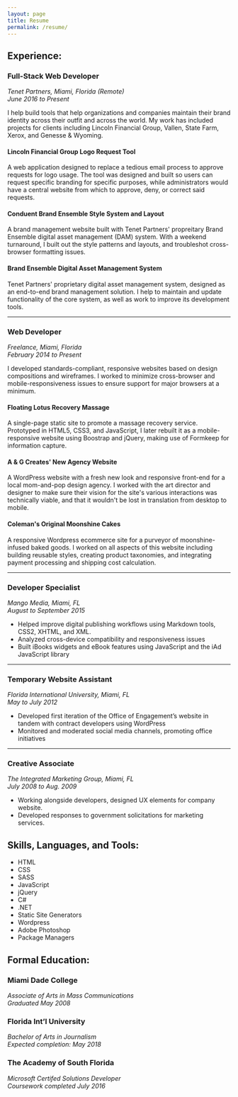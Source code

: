 ```yaml
---
layout: page
title: Resume
permalink: /resume/
---
```

<section id="jobs" class="work">
  <h2>Experience:</h2>

  <h3>Full-Stack Web Developer</h3>
  <p>
    <em>Tenet Partners, Miami, Florida (Remote)</em><br/>
    <em>June 2016 to Present</em>
  </p>

  <p>I help build tools that help organizations and companies maintain their brand identity across their outfit and across the world. My work has included projects for clients including Lincoln Financial Group, Vallen, State Farm, Xerox, and Genesse &amp; Wyoming.
  </p>

   <div class="work-exp">
    <h4 class="project">Lincoln Financial Group Logo Request Tool</h4>
    <p>
      A web application designed to replace a tedious email process to approve requests for logo usage. The tool was designed and built so users can request specific branding for specific purposes, while administrators would have a central website from which to approve, deny, or correct said requests.
    </p>
      <h4 class="project">Conduent Brand Ensemble Style System and Layout</h4>
    <p>
      A brand management website built with Tenet Partners' propreitary Brand Ensemble digital asset management (DAM) system. With a weekend turnaround, I built out the style patterns and layouts, and troubleshot cross-browser formatting issues.
    </p>
    <h4 class="project">Brand Ensemble Digital Asset Management System</h4>
    <p>
      Tenet Partners' proprietary digital asset management system, designed as an end-to-end brand management solution. I help to maintain and update functionality of the core system, as well as work to improve its development tools.
    </p>
  </div>
  <hr/>
  <h3>Web Developer</h3>
  <p>
    <em>Freelance, Miami, Florida</em><br/>
    <em>February 2014 to Present</em>
  </p>

  <p>I developed standards-compliant, responsive websites based on design compositions and wireframes. I worked to minimize cross-browser and mobile-responsiveness issues to ensure support for major browsers at a minimum.
  </p>

  <div class="work-exp">
    <h4 class="project">Floating Lotus Recovery Massage</h4>
    <p>
      A single-page static site to promote a massage recovery service. Prototyped in HTML5, CSS3, and JavaScript, I later rebuilt it as a mobile-responsive website using Boostrap and jQuery, making use of Formkeep for information capture.
    </p>
      <h4 class="project">A &amp; G Creates' New Agency Website</h4>
    <p>
      A WordPress website with a fresh new look and responsive front-end for a local mom-and-pop design agency. I worked with the art director and designer to make sure their vision for the site's various interactions was technically viable, and that it wouldn't be lost in translation from desktop to mobile.
    </p>
    <h4 class="project">Coleman's Original Moonshine Cakes</h4>
    <p>
      A responsive Wordpress ecommerce site for a purveyor of moonshine-infused baked goods. I worked on all aspects of this website including building reusable styles,  creating product taxonomies, and integrating payment processing and shipping cost calculation.
    </p>
  </div>
  <hr/>
  <h3>Developer Specialist</h3>
  <p>
    <em>Mango Media, Miami, FL</em><br/>
    <em>August to September 2015</em>
  </p>
  <ul>
    <li>Helped improve digital publishing workflows using Markdown tools, CSS2, XHTML, and XML.</li>
    <li>Analyzed cross-device compatibility and responsiveness issues</li>
    <li>Built iBooks widgets and eBook features using JavaScript and the iAd JavaScript library</li>
  </ul>
  <hr/>
  <h3>Temporary Website Assistant</h3>
  <p>
    <em>Florida International University, Miami, FL</em><br/>
    <em>May to July 2012</em>
  </p>
  <ul>
    <li>Developed first iteration of the Office of Engagement’s website in tandem with contract developers using WordPress</li>
    <li>Monitored and moderated social media channels, promoting office initiatives</li>
  </ul>
  <hr/>
  <h3>Creative Associate</h3>
  <p>
    <em>The Integrated Marketing Group, Miami, FL</em><br/>
    <em>July 2008 to Aug. 2009</em>
  </p>
  <ul>
    <li>Working alongside developers, designed UX elements for company website.</li>
    <li>Developed responses to government solicitations for marketing services.</li>
  </ul>
</section>

<section id="skills" class="work resume-tools">
  <h2>Skills, Languages, and Tools:</h2>
  <ul>
    <li>HTML</li>
    <li>CSS</li>
    <li>SASS</li>
    <li>JavaScript</li>
    <li>jQuery</li>
    <li>C#</li>
    <li>.NET</li>
    <li>Static Site Generators</li>
    <li>Wordpress</li>
    <li>Adobe Photoshop</li>
    <li>Package Managers</li>
  </ul>
</section>

<section id="education" class="work resume-ed">
  <h2>Formal Education:</h2>

  <h3>Miami Dade College</h3>
  <p>
    <em>Associate of Arts in Mass Communications</em><br/>
    <em>Graduated May 2008</em>
  </p>

  <h3>Florida Int’l University</h3>
  <p>
    <em>Bachelor of Arts in Journalism</em><br/>
    <em>Expected completion: May 2018</em>
  </p>

  <h3>The Academy of South Florida</h3>
  <p>
    <em>Microsoft Certifed Solutions Developer</em><br/>
    <em>Coursework completed July 2016</em>
  </p>
</section>